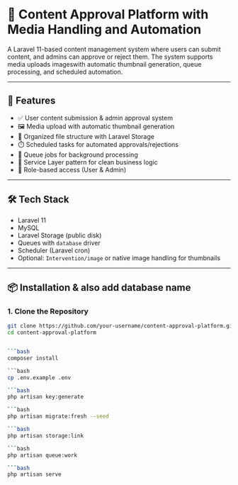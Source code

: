 # 📄 Content Approval Platform with Media Handling and Automation

A Laravel 11-based content management system where users can submit content, and admins can approve or reject them. The system supports media uploads imageswith automatic thumbnail generation, queue processing, and scheduled automation.

---

## 🚀 Features

- ✅ User content submission & admin approval system
- 🖼️ Media upload with automatic thumbnail generation
- 📁 Organized file structure with Laravel Storage
- ⏱️ Scheduled tasks for automated approvals/rejections
- 🧵 Queue jobs for background processing
- 🧰 Service Layer pattern for clean business logic
- 👥 Role-based access (User & Admin)

---

## 🛠️ Tech Stack

- Laravel 11
- MySQL
- Laravel Storage (public disk)
- Queues with `database` driver
- Scheduler (Laravel cron)
- Optional: `Intervention/image` or native image handling for thumbnails

---

## 📦 Installation & also add database name

### 1. Clone the Repository

```bash
git clone https://github.com/your-username/content-approval-platform.git
cd content-approval-platform


```bash
composer install

```bash
cp .env.example .env

```bash
php artisan key:generate

```bash
php artisan migrate:fresh --seed

```bash
php artisan storage:link

```bash
php artisan queue:work

```bash
php artisan serve



